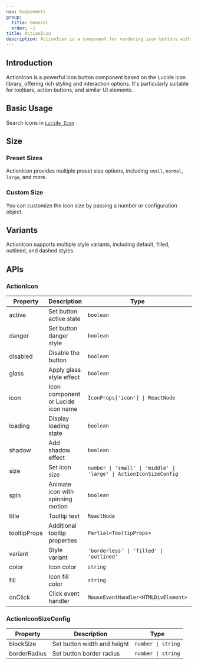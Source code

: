 ```yaml
---
nav: Components
group:
  title: General
  order: -1
title: ActionIcon
description: ActionIcon is a component for rendering icon buttons with background, supporting multiple style variants, sizes, and interaction states. It integrates with the Lucide icon library and provides tooltip capabilities.
---
```


## Introduction

ActionIcon is a powerful icon button component based on the Lucide icon library, offering rich styling and interaction options. It's particularly suitable for toolbars, action buttons, and similar UI elements.

## Basic Usage

Search icons in [`Lucide Icon`](https://lucide.dev/)

<code src="./demos/index.tsx" nopadding></code>

## Size

### Preset Sizes

ActionIcon provides multiple preset size options, including `small`, `normal`, `large`, and more.

<code src="./demos/Size.tsx" center></code>

### Custom Size

You can customize the icon size by passing a number or configuration object.

<code src="./demos/CustomSize.tsx" nopadding></code>

## Variants

ActionIcon supports multiple style variants, including default, filled, outlined, and dashed styles.

<code src="./demos/Variant.tsx" center></code>

## APIs

### ActionIcon

| Property     | Description                        | Type                                                               | Default        |
| ------------ | ---------------------------------- | ------------------------------------------------------------------ | -------------- |
| active       | Set button active state            | `boolean`                                                          | `false`        |
| danger       | Set button danger style            | `boolean`                                                          | `false`        |
| disabled     | Disable the button                 | `boolean`                                                          | `false`        |
| glass        | Apply glass style effect           | `boolean`                                                          | `false`        |
| icon         | Icon component or Lucide icon name | `IconProps['icon'] \| ReactNode`                                   | -              |
| loading      | Display loading state              | `boolean`                                                          | `false`        |
| shadow       | Add shadow effect                  | `boolean`                                                          | `false`        |
| size         | Set icon size                      | `number \| 'small' \| 'middle' \| 'large' \| ActionIconSizeConfig` | `'middle'`     |
| spin         | Animate icon with spinning motion  | `boolean`                                                          | `false`        |
| title        | Tooltip text                       | `ReactNode`                                                        | -              |
| tooltipProps | Additional tooltip properties      | `Partial<TooltipProps>`                                            | -              |
| variant      | Style variant                      | `'borderless' \| 'filled' \| 'outlined'`                           | `'borderless'` |
| color        | Icon color                         | `string`                                                           | -              |
| fill         | Icon fill color                    | `string`                                                           | -              |
| onClick      | Click event handler                | `MouseEventHandler<HTMLDivElement>`                                | -              |

### ActionIconSizeConfig

| Property     | Description                 | Type               |
| ------------ | --------------------------- | ------------------ |
| blockSize    | Set button width and height | `number \| string` |
| borderRadius | Set button border radius    | `number \| string` |
